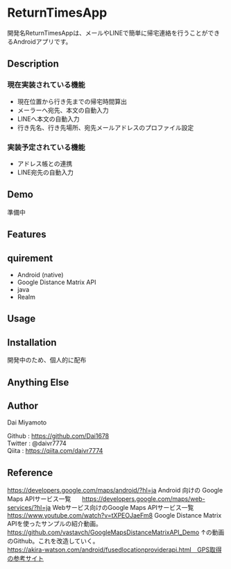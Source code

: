# ReturnTimesApp

開発名ReturnTimesAppは、メールやLINEで簡単に帰宅連絡を行うことができるAndroidアプリです。 

## Description   

### 現在実装されている機能  
- 現在位置から行き先までの帰宅時間算出
- メーラーへ宛先、本文の自動入力
- LINEへ本文の自動入力
- 行き先名、行き先場所、宛先メールアドレスのプロファイル設定

### 実装予定されている機能
- アドレス帳との連携
- LINE宛先の自動入力

## Demo  

準備中

## Features    


## quirement  
- Android (native)
- Google Distance Matrix API
- java
- Realm

## Usage

## Installation  

開発中のため、個人的に配布  

## Anything Else  

## Author  

Dai Miyamoto  

Github : https://github.com/Dai1678  
Twitter : @daivr7774  
Qiita : https://qiita.com/daivr7774  

## Reference  

https://developers.google.com/maps/android/?hl=ja Android 向けの Google Maps APIサービス一覧  　
https://developers.google.com/maps/web-services/?hl=ja Webサービス向けのGoogle Maps APIサービス一覧
https://www.youtube.com/watch?v=tXPEOJaeFm8 Google Distance Matrix APIを使ったサンプルの紹介動画。  
https://github.com/vastavch/GoogleMapsDistanceMatrixAPI_Demo ↑の動画のGithub。これを改造していく。    
https://akira-watson.com/android/fusedlocationproviderapi.html　GPS取得の参考サイト    
